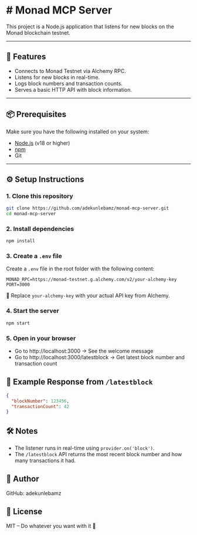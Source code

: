 # # Monad MCP Server

This project is a Node.js application that listens for new blocks on the Monad blockchain testnet.

---

## 🚀 Features

- Connects to Monad Testnet via Alchemy RPC.
- Listens for new blocks in real-time.
- Logs block numbers and transaction counts.
- Serves a basic HTTP API with block information.

---

## 📦 Prerequisites

Make sure you have the following installed on your system:

- [Node.js](https://nodejs.org/) (v18 or higher)
- [npm](https://www.npmjs.com/)
- Git

---

## ⚙️ Setup Instructions

### 1. Clone this repository

```bash
git clone https://github.com/adekunlebamz/monad-mcp-server.git
cd monad-mcp-server
```

### 2. Install dependencies

```bash
npm install
```

### 3. Create a `.env` file

Create a `.env` file in the root folder with the following content:

```env
MONAD_RPC=https://monad-testnet.g.alchemy.com/v2/your-alchemy-key
PORT=3000
```

📝 Replace `your-alchemy-key` with your actual API key from Alchemy.

### 4. Start the server

```bash
npm start
```

### 5. Open in your browser

- Go to http://localhost:3000 → See the welcome message
- Go to http://localhost:3000/latestblock → Get latest block number and transaction count

## 🧪 Example Response from `/latestblock`

```json
{
  "blockNumber": 123456,
  "transactionCount": 42
}
```

## 🛠 Notes

- The listener runs in real-time using `provider.on('block')`.
- The `/latestblock` API returns the most recent block number and how many transactions it had.




## 👤 Author
GitHub: adekunlebamz




## 📝 License
MIT – Do whatever you want with it 🚀
